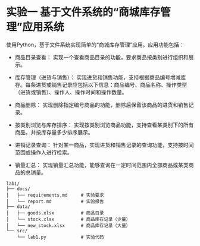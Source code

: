 # 实验一 基于文件系统的“商城库存管理”应用系统

使用Python，基于文件系统实现简单的“商城库存管理”应用。应用功能包括：

- 商品目录查看：
实现一个查看商品目录的功能，要求商品按类别进行组织和展示。

- 库存管理（进货与销售）：
实现进货和销售功能，支持根据商品编号增减库存。每条进货或销售记录应包括以下信息：商品编号、商品名称、操作类型（进货或销售）、操作人、操作时间和操作数量。

- 商品删除：
实现删除指定编号商品的功能，删除后保留该商品的进货和销售记录。

- 按类别浏览与库存排序：
实现按类别浏览商品功能，支持查看某类别下的所有商品，并按库存量多少排序展示。

- 进销记录查询：
针对某一商品，实现进货和销售记录的查询功能，支持按时间范围或操作人进行检索。

- 销量汇总：
实现销量汇总功能，能够查询在一定时间范围内全部商品或某类商品的总销量。

```shell
lab1/
├── docs/
│   ├── requirements.md     # 实验要求
│   └── report.md           # 实验报告
├── data/ 
│   ├── goods.xlsx          # 商品目录
│   └── stock.xlsx          # 商品库存记录（少量）
│   └── new_stock.xlsx      # 商品库存记录（大量）
└── src/                    
    └── lab1.py             # 实验代码
```

